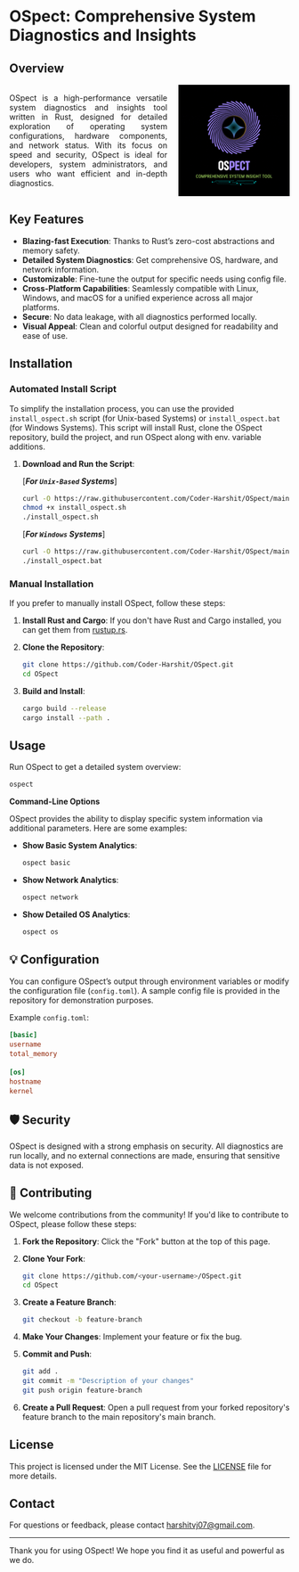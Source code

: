# OSpect: Comprehensive System Diagnostics and Insights


## Overview

<div style="display: flex; align-items: center; justify-content: space-between;">
  <p style="text-align: justify;">
    OSpect is a high-performance versatile system diagnostics and insights tool written in Rust, designed for detailed exploration of operating system configurations, hardware components, and network status. With its focus on speed and security, OSpect is ideal for developers, system administrators, and users who want efficient and in-depth diagnostics.
  </p>

  <img src="assets/github/OSpect_github.gif" alt="OSpect Logo" width="200" style="margin-left: 20px;" />

</div>

## Key Features
- **Blazing-fast Execution**: Thanks to Rust’s zero-cost abstractions and memory safety.
- **Detailed System Diagnostics**: Get comprehensive OS, hardware, and network information.
- **Customizable**: Fine-tune the output for specific needs using config file.
- **Cross-Platform Capabilities**: Seamlessly compatible with Linux, Windows, and macOS for a unified experience across all major platforms.
- **Secure**: No data leakage, with all diagnostics performed locally.
- **Visual Appeal**: Clean and colorful output designed for readability and ease of use.

## Installation

### Automated Install Script

To simplify the installation process, you can use the provided `install_ospect.sh` script (for Unix-based Systems) or `install_ospect.bat` (for Windows Systems). This script will install Rust, clone the OSpect repository, build the project, and run OSpect along with env. variable additions.

1. **Download and Run the Script**:

   [***For `Unix-Based` Systems***]
   ```sh
   curl -O https://raw.githubusercontent.com/Coder-Harshit/OSpect/main/install_ospect.sh
   chmod +x install_ospect.sh
   ./install_ospect.sh
   ```

   [***For `Windows` Systems***]
   ```sh
   curl -O https://raw.githubusercontent.com/Coder-Harshit/OSpect/main/install_ospect.bat
   ./install_ospect.bat
   ```

### Manual Installation

If you prefer to manually install OSpect, follow these steps:

1. **Install Rust and Cargo**: If you don't have Rust and Cargo installed, you can get them from [rustup.rs](https://rustup.rs/).

2. **Clone the Repository**:
   ```sh
   git clone https://github.com/Coder-Harshit/OSpect.git
   cd OSpect
   ```

3. **Build and Install**:
   ```sh
   cargo build --release
   cargo install --path .
   ```

## Usage
Run OSpect to get a detailed system overview:

```sh
ospect
```

**Command-Line Options**

OSpect provides the ability to display specific system information via additional parameters. Here are some examples:

- **Show Basic System Analytics**:
  ```sh
  ospect basic
  ```

- **Show Network Analytics**:
  ```sh
  ospect network
  ```

<!-- - **Show Detailed Hardware Analytics**:
  ```sh
  ospect hardware
  ``` -->

- **Show Detailed OS Analytics**:
  ```sh
  ospect os
  ```

<!-- - **Show Version Information**:
  ```sh
  ospect --version
  ```
- **Display Help**:
  ```
  ospect --help
  ``` -->

## 💡 Configuration

You can configure OSpect’s output through environment variables or modify the configuration file (`config.toml`). A sample config file is provided in the repository for demonstration purposes.

Example `config.toml`:

```toml
[basic]
username
total_memory

[os]
hostname
kernel

```

## 🛡️ Security

OSpect is designed with a strong emphasis on security. All diagnostics are run locally, and no external connections are made, ensuring that sensitive data is not exposed.

## 🤝 Contributing

We welcome contributions from the community! If you'd like to contribute to OSpect, please follow these steps:

1. **Fork the Repository**: Click the "Fork" button at the top of this page.

2. **Clone Your Fork**:
   ```sh
   git clone https://github.com/<your-username>/OSpect.git
   cd OSpect
   ```

3. **Create a Feature Branch**:
   ```sh
   git checkout -b feature-branch
   ```

4. **Make Your Changes**: Implement your feature or fix the bug.

5. **Commit and Push**:
   ```sh
   git add .
   git commit -m "Description of your changes"
   git push origin feature-branch
   ```

6. **Create a Pull Request**: Open a pull request from your forked repository's feature branch to the main repository's main branch.

## License

This project is licensed under the MIT License. See the [LICENSE](LICENSE) file for more details.

## Contact

For questions or feedback, please contact [harshitvj07@gmail.com](mailto:harshitvj07@gmail.com).

---

Thank you for using OSpect! We hope you find it as useful and powerful as we do.
